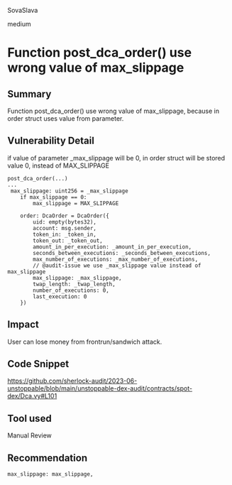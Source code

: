 SovaSlava

medium

# Function post_dca_order() use wrong value of max_slippage

## Summary
Function post_dca_order() use wrong value of max_slippage, because in order struct uses value from parameter.
## Vulnerability Detail
if value of parameter _max_slippage will be 0, in order struct will be stored value 0, instead of MAX_SLIPPAGE
```solidity
post_dca_order(...) 
...
 max_slippage: uint256 = _max_slippage
    if max_slippage == 0:
        max_slippage = MAX_SLIPPAGE
    
    order: DcaOrder = DcaOrder({
        uid: empty(bytes32),
        account: msg.sender,
        token_in: _token_in,
        token_out: _token_out,
        amount_in_per_execution: _amount_in_per_execution,
        seconds_between_executions: _seconds_between_executions,
        max_number_of_executions: _max_number_of_executions,
        // @audit-issue we use _max_slippage value instead of max_slippage
        max_slippage: _max_slippage,
        twap_length: _twap_length,
        number_of_executions: 0,
        last_execution: 0
    })
```
## Impact
User can lose money from frontrun/sandwich attack.
## Code Snippet
https://github.com/sherlock-audit/2023-06-unstoppable/blob/main/unstoppable-dex-audit/contracts/spot-dex/Dca.vy#L101
## Tool used

Manual Review

## Recommendation
```solidity
max_slippage: max_slippage,
```